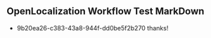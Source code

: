 ## OpenLocalization Workflow Test MarkDown
* 9b20ea26-c383-43a8-944f-dd0be5f2b270 thanks!

<!--HONumber=Jul16_HO5-->


